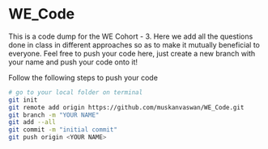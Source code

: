 # WE_Code
This is a code dump for the WE Cohort - 3. Here we add all the questions done in class in different approaches so as to make it mutually beneficial to everyone. Feel free to push your code here, just create a new branch with your name and push your code onto it!

Follow the following steps to push your code

```bash
# go to your local folder on terminal
git init
git remote add origin https://github.com/muskanvaswan/WE_Code.git
git branch -m "YOUR NAME"
git add --all
git commit -m "initial commit"
git push origin <YOUR NAME>
```

